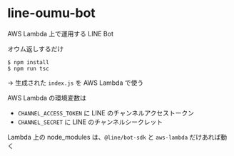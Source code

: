 # line-oumu-bot

AWS Lambda 上で運用する LINE Bot

オウム返しするだけ

```shell
$ npm install
$ npm run tsc
```

→ 生成された `index.js` を AWS Lambda で使う

AWS Lambda の環境変数は

- `CHANNEL_ACCESS_TOKEN` に LINE のチャンネルアクセストークン
- `CHANNEL_SECRET` に LINE のチャンネルシークレット

Lambda 上の node_modules は、`@line/bot-sdk` と `aws-lambda` だけあれば動く

